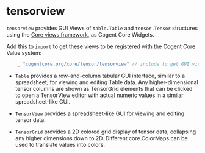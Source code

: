 # tensorview

`tensorview` provides GUI Views of `table.Table` and `tensor.Tensor` structures using the [Core views framework](https://cogentcore.org/core/views), as Cogent Core Widgets.

Add this to `import` to get these views to be registered with the Cogent Core Value system:

```Go
	_ "cogentcore.org/core/tensor/tensorview" // include to get GUI views
```

* `Table` provides a row-and-column tabular GUI interface, similar to a spreadsheet, for viewing and editing Table data.  Any higher-dimensional tensor columns are shown as TensorGrid elements that can be clicked to open a TensorView editor with actual numeric values in a similar spreadsheet-like GUI.

* `TensorView` provides a spreadsheet-like GUI for viewing and editing tensor data.

* `TensorGrid` provides a 2D colored grid display of tensor data, collapsing any higher dimensions down to 2D.  Different core.ColorMaps can be used to translate values into colors.

